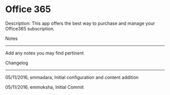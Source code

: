 Office 365
===========

Description: This app offers the best way to purchase and manage your Office365 subscription.


Notes

----

Add any notes you may find pertinent
 


Changelog

----
05/11/2016, smmadara, Initial configuration and content addition

05/11/2016, emmoksha, Initial Commit
